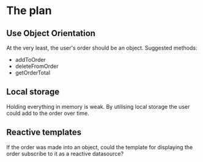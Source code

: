 # The plan

## Use Object Orientation

At the very least, the user's order should be an object. Suggested methods:

   - addToOrder
   - deleteFromOrder
   - getOrderTotal

## Local storage

Holding everything in memory is weak. By utilising local storage the user could 
add to the order over time.

## Reactive templates

If the order was made into an object, could the template for displaying the order
subscribe to it as a reactive datasource?


